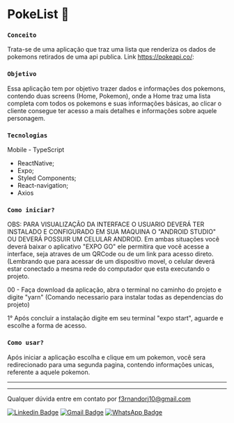 # PokeList :floppy_disk:

### `Conceito`

Trata-se de uma aplicação que traz uma lista que renderiza os dados de pokemons retirados de uma api publica. Link https://pokeapi.co/:

### `Objetivo`

Essa aplicação tem por objetivo trazer dados e informações dos pokemons, contendo duas screens (Home, Pokemon), onde a Home traz uma lista 
completa com todos os pokemons e suas informações básicas, ao clicar o cliente consegue ter acesso a mais detalhes e informações sobre aquele
personagem.

### `Tecnologias`

Mobile - TypeScript
- ReactNative;
- Expo;
- Styled Components;
- React-navigation;
- Axios

### `Como iniciar?`

OBS: PARA VISUALIZAÇÃO DA INTERFACE O USUARIO DEVERÁ TER INSTALADO E CONFIGURADO EM SUA MAQUINA O "ANDROID STUDIO" OU DEVERÁ POSSUIR UM CELULAR ANDROID.
Em ambas situações você deverá baixar o aplicativo "EXPO GO" ele permitira que você acesse a interface, seja atraves de um QRCode ou de um link para acesso direto.
(Lembrando que para acessar de um dispositivo movel, o celular deverá estar conectado a mesma rede do computador que esta executando o projeto.

00 - Faça download da aplicação, abra o terminal no caminho do projeto e digite "yarn" (Comando necessario para instalar todas as dependencias do projeto)

1° Após concluir a instalação digite em seu terminal "expo start", aguarde e escolhe a forma de acesso.

### `Como usar?`

Após iniciar a aplicação escolha e clique em um pokemon, você sera redirecionado para uma segunda pagina, contendo informações unicas, referente a aquele pokemon.

------------------------------------------------------------------

------------------------------------------------------------------
Qualquer dúvida entre em contato por <a href="mailto:f3rnandorj10@gmail.com?">f3rnandorj10@gmail.com</a>

[![Linkedin Badge](https://img.shields.io/badge/-LinkedIn-blue?style=flat-square&logo=Linkedin&logoColor=white&link=https://www.linkedin.com/in/fernando-henrique-6aaa28231/)](https://www.linkedin.com/in/fernando-henrique-6aaa28231/)
[![Gmail Badge](https://img.shields.io/badge/-Gmail-c14438?style=flat-square&logo=Gmail&logoColor=white&link=mailto:f3rnandorj10@gmail.com)](mailto:f3rnandorj10@gmail.com)
[![WhatsApp Badge](https://img.shields.io/badge/WhatsApp-25D366?style=flat-square&logo=whatsapp&logoColor=white)](https://wa.me/5521964121905)
